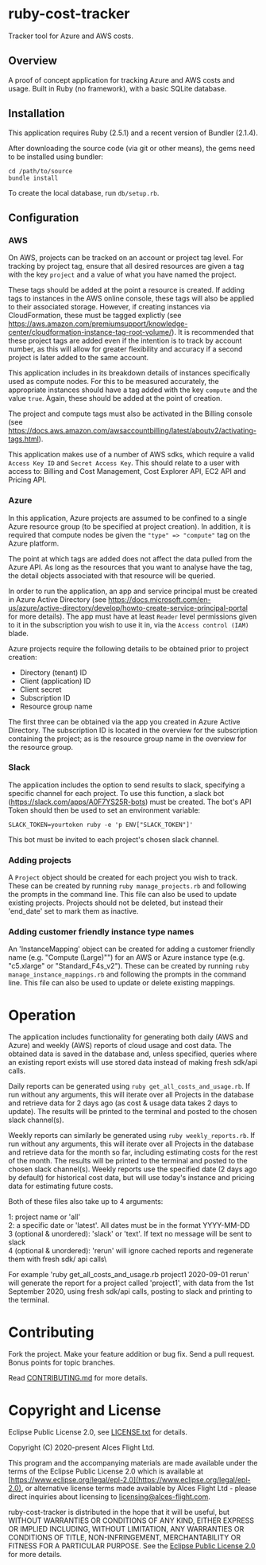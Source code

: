 # ruby-cost-tracker

Tracker tool for Azure and AWS costs.

## Overview

A proof of concept application for tracking Azure and AWS costs and usage. Built in Ruby (no framework), with a basic SQLite database.

## Installation

This application requires Ruby (2.5.1) and a recent version of Bundler (2.1.4).

After downloading the source code (via git or other means), the gems need to be installed using bundler:

```
cd /path/to/source
bundle install
```

To create the local database, run `db/setup.rb`.

## Configuration

### AWS 

On AWS, projects can be tracked on an account or project tag level. For tracking by project tag, ensure that all desired resources are given a tag with the key `project` and a value of what you have named the project. 

These tags should be added at the point a resource is created. If adding tags to instances in the AWS online console, these tags will also be applied to their associated storage. However, if creating instances via CloudFormation, these must be tagged explictly (see https://aws.amazon.com/premiumsupport/knowledge-center/cloudformation-instance-tag-root-volume/). It is recommended that these project tags are added even if the intention is to track by account number, as this will allow for greater flexibility and accuracy if a second project is later added to the same account.

This application includes in its breakdown details of instances specifically used as compute nodes. For this to be measured accurately, the appropriate instances should have a tag added with the key `compute` and the value `true`. Again, these should be added at the point of creation.

The project and compute tags must also be activated in the Billing console (see https://docs.aws.amazon.com/awsaccountbilling/latest/aboutv2/activating-tags.html).

This application makes use of a number of AWS sdks, which require a valid `Access Key ID` and `Secret Access Key`. This should relate to a user with access to: Billing and Cost Management, Cost Explorer API, EC2 API and Pricing API.

### Azure

In this application, Azure projects are assumed to be confined to a single Azure resource group (to be specified at project creation). In addition, it is required that compute nodes be given the `"type" => "compute"` tag on the Azure platform.

The point at which tags are added does not affect the data pulled from the Azure API. As long as the resources that you want to analyse have the tag, the detail objects associated with that resource will be queried.

In order to run the application, an app and service principal must be created in Azure Active Directory (see https://docs.microsoft.com/en-us/azure/active-directory/develop/howto-create-service-principal-portal for more details). The app must have at least `Reader` level permissions given to it in the subscription you wish to use it in, via the `Access control (IAM)` blade.

Azure projects require the following details to be obtained prior to project creation:

- Directory (tenant) ID
- Client (application) ID
- Client secret
- Subscription ID
- Resource group name

The first three can be obtained via the app you created in Azure Active Directory. The subscription ID is located in the overview for the subscription containing the project; as is the resource group name in the overview for the resource group.

### Slack

The application includes the option to send results to slack, specifying a specific channel for each project. To use this function, a slack bot (https://slack.com/apps/A0F7YS25R-bots) must be created. The bot's API Token should then be used to set an environment variable:

`SLACK_TOKEN=yourtoken ruby -e 'p ENV["SLACK_TOKEN"]'`

This bot must be invited to each project's chosen slack channel.

### Adding projects

A `Project` object should be created for each project you wish to track. These can be created by running `ruby manage_projects.rb` and following the prompts in the command line. This file can also be used to update existing projects. Projects should not be deleted, but instead their 'end_date' set to mark them as inactive.

### Adding customer friendly instance type names

An 'InstanceMapping' object can be created for adding a customer friendly name (e.g. "Compute (Large)"") for an AWS or Azure instance type (e.g. "c5.xlarge" or "Standard_F4s_v2"). These can be created by running `ruby manage_instance_mappings.rb` and following the prompts in the command line. This file can also be used to update or delete existing mappings.

# Operation

The application includes functionality for generating both daily (AWS and Azure) and weekly (AWS) reports of cloud usage and cost data. The obtained data is saved in the database and, unless specified, queries where an existing report exists will use stored data instead of making fresh sdk/api calls.

Daily reports can be generated using `ruby get_all_costs_and_usage.rb`. If run without any arguments, this will iterate over all Projects in the database and retrieve data for 2 days ago (as cost & usage data takes 2 days to update). The results will be printed to the terminal and posted to the chosen slack channel(s).

Weekly reports can similarly be generated using `ruby weekly_reports.rb`. If run without any arguments, this will iterate over all Projects in the database and retrieve data for the month so far, including estimating costs for the rest of the month. The results will be printed to the terminal and posted to the chosen slack channel(s). Weekly reports use the specified date (2 days ago by default) for historical cost data, but will use today's instance and pricing data for estimating future costs.

Both of these files also take up to 4 arguments:

1: project name or 'all'\
2: a specific date or 'latest'. All dates must be in the format YYYY-MM-DD\
3 (optional & unordered): 'slack' or 'text'. If text no message will be sent to slack\
4 (optional & unordered): 'rerun' will ignore cached reports and regenerate them with fresh sdk/ api calls\

For example 'ruby get_all_costs_and_usage.rb project1 2020-09-01 rerun' will generate the report for a project called 'project1', with data from the 1st September 2020, using fresh sdk/api calls, posting to slack and printing to the terminal.

# Contributing

Fork the project. Make your feature addition or bug fix. Send a pull
request. Bonus points for topic branches.

Read [CONTRIBUTING.md](CONTRIBUTING.md) for more details.

# Copyright and License

Eclipse Public License 2.0, see [LICENSE.txt](LICENSE.txt) for details.

Copyright (C) 2020-present Alces Flight Ltd.

This program and the accompanying materials are made available under
the terms of the Eclipse Public License 2.0 which is available at
[https://www.eclipse.org/legal/epl-2.0](https://www.eclipse.org/legal/epl-2.0),
or alternative license terms made available by Alces Flight Ltd -
please direct inquiries about licensing to
[licensing@alces-flight.com](mailto:licensing@alces-flight.com).

ruby-cost-tracker is distributed in the hope that it will be
useful, but WITHOUT WARRANTIES OR CONDITIONS OF ANY KIND, EITHER
EXPRESS OR IMPLIED INCLUDING, WITHOUT LIMITATION, ANY WARRANTIES OR
CONDITIONS OF TITLE, NON-INFRINGEMENT, MERCHANTABILITY OR FITNESS FOR
A PARTICULAR PURPOSE. See the [Eclipse Public License 2.0](https://opensource.org/licenses/EPL-2.0) for more
details.
